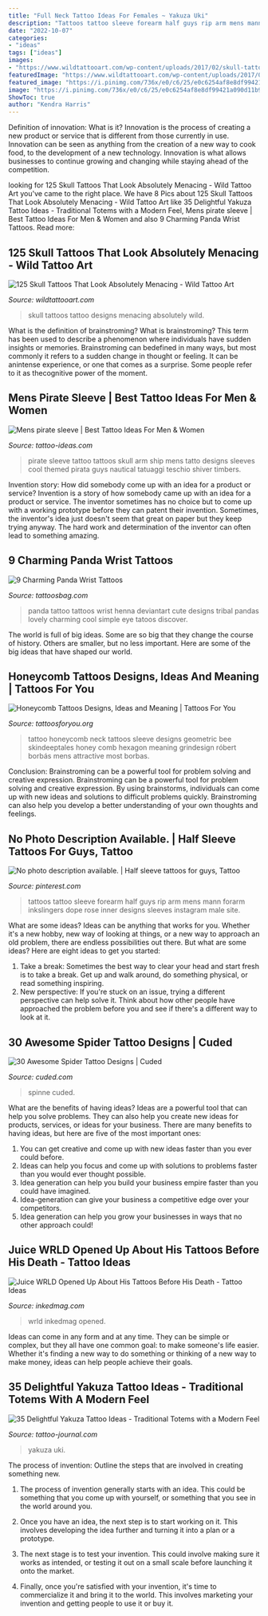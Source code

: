 ```yaml
---
title: "Full Neck Tattoo Ideas For Females ~ Yakuza Uki"
description: "Tattoos tattoo sleeve forearm half guys rip arm mens mann forarm inkslingers dope rose inner designs sleeves instagram male site"
date: "2022-10-07"
categories:
- "ideas"
tags: ["ideas"]
images:
- "https://www.wildtattooart.com/wp-content/uploads/2017/02/skull-tattoos-03021721.jpg"
featuredImage: "https://www.wildtattooart.com/wp-content/uploads/2017/02/skull-tattoos-03021721.jpg"
featured_image: "https://i.pinimg.com/736x/e0/c6/25/e0c6254af8e8df99421a090d11b91753.jpg"
image: "https://i.pinimg.com/736x/e0/c6/25/e0c6254af8e8df99421a090d11b91753.jpg"
ShowToc: true
author: "Kendra Harris"
---
```



Definition of innovation: What is it?
Innovation is the process of creating a new product or service that is different from those currently in use. Innovation can be seen as anything from the creation of a new way to cook food, to the development of a new technology. Innovation is what allows businesses to continue growing and changing while staying ahead of the competition.

	

		
looking for 125 Skull Tattoos That Look Absolutely Menacing - Wild Tattoo Art you've came to the right place. We have 8 Pics about 125 Skull Tattoos That Look Absolutely Menacing - Wild Tattoo Art like 35 Delightful Yakuza Tattoo Ideas - Traditional Totems with a Modern Feel, Mens pirate sleeve | Best Tattoo Ideas For Men &amp; Women and also 9 Charming Panda Wrist Tattoos. Read more:
		
    
## 125 Skull Tattoos That Look Absolutely Menacing - Wild Tattoo Art

<img loading=lazy src="https://www.wildtattooart.com/wp-content/uploads/2017/02/skull-tattoos-03021721.jpg" onerror="this.onerror=null;this.src='https://tse2.mm.bing.net/th?id=OIP.dIbHKXbnvEAyYS9zoVCx8QHaE7&amp;pid=15.1';" alt="125 Skull Tattoos That Look Absolutely Menacing - Wild Tattoo Art">

_Source: wildtattooart.com_

>skull tattoos tattoo designs menacing absolutely wild. 

	

What is the definition of brainstroming?
What is brainstroming? This term has been used to describe a phenomenon where individuals have sudden insights or memories. Brainstroming can bedefined in many ways, but most commonly it refers to a sudden change in thought or feeling. It can be anintense experience, or one that comes as a surprise. Some people refer to it as thecognitive power of the moment.

    
## Mens Pirate Sleeve | Best Tattoo Ideas For Men &amp; Women

<img loading=lazy src="https://tattoo-ideas.com/wp-content/uploads/2018/05/pirate-sleeve-tattoo-768x960.jpg" onerror="this.onerror=null;this.src='https://tse3.mm.bing.net/th?id=OIP.DY2Ib2FcaxYVcX5M9NLqJQHaJQ&amp;pid=15.1';" alt="Mens pirate sleeve | Best Tattoo Ideas For Men &amp; Women">

_Source: tattoo-ideas.com_

>pirate sleeve tattoo tattoos skull arm ship mens tatto designs sleeves cool themed pirata guys nautical tatuaggi teschio shiver timbers. 

	

Invention story: How did somebody come up with an idea for a product or service?
Invention is a story of how somebody came up with an idea for a product or service. The inventor sometimes has no choice but to come up with a working prototype before they can patent their invention. Sometimes, the inventor's idea just doesn't seem that great on paper but they keep trying anyway. The hard work and determination of the inventor can often lead to something amazing.

    
## 9 Charming Panda Wrist Tattoos

<img loading=lazy src="http://www.tattoosbag.com/wp-content/uploads/2016/09/Lovely-Panda-Tattoo-On-Wrist.jpg" onerror="this.onerror=null;this.src='https://tse1.mm.bing.net/th?id=OIP.ZvmpLE1UOc6fW17Mxip6AwHaJ4&amp;pid=15.1';" alt="9 Charming Panda Wrist Tattoos">

_Source: tattoosbag.com_

>panda tattoo tattoos wrist henna deviantart cute designs tribal pandas lovely charming cool simple eye tatoos discover. 

	

The world is full of big ideas. Some are so big that they change the course of history. Others are smaller, but no less important. Here are some of the big ideas that have shaped our world.

    
## Honeycomb Tattoos Designs, Ideas And Meaning | Tattoos For You

<img loading=lazy src="https://www.tattoosforyou.org/wp-content/uploads/2016/02/Honeycomb-Tattoo-Pictures.jpg" onerror="this.onerror=null;this.src='https://tse4.mm.bing.net/th?id=OIP.u0Gk9ObP-ujG6k5DLhsxdwHaFo&amp;pid=15.1';" alt="Honeycomb Tattoos Designs, Ideas and Meaning | Tattoos For You">

_Source: tattoosforyou.org_

>tattoo honeycomb neck tattoos sleeve designs geometric bee skindeeptales honey comb hexagon meaning grindesign róbert borbás mens attractive most borbas. 

	

Conclusion: Brainstroming can be a powerful tool for problem solving and creative expression.
Brainstroming can be a powerful tool for problem solving and creative expression. By using brainstorms, individuals can come up with new ideas and solutions to difficult problems quickly. Brainstroming can also help you develop a better understanding of your own thoughts and feelings.

    
## No Photo Description Available. | Half Sleeve Tattoos For Guys, Tattoo

<img loading=lazy src="https://i.pinimg.com/736x/e0/c6/25/e0c6254af8e8df99421a090d11b91753.jpg" onerror="this.onerror=null;this.src='https://tse3.mm.bing.net/th?id=OIP.6XPpKukgNkIBH4e3V87YVwHaJP&amp;pid=15.1';" alt="No photo description available. | Half sleeve tattoos for guys, Tattoo">

_Source: pinterest.com_

>tattoos tattoo sleeve forearm half guys rip arm mens mann forarm inkslingers dope rose inner designs sleeves instagram male site. 

	

What are some ideas?
Ideas can be anything that works for you. Whether it's a new hobby, new way of looking at things, or a new way to approach an old problem, there are endless possibilities out there. But what are some ideas? Here are eight ideas to get you started: 
1. Take a break: Sometimes the best way to clear your head and start fresh is to take a break. Get up and walk around, do something physical, or read something inspiring. 
2. New perspective: If you're stuck on an issue, trying a different perspective can help solve it. Think about how other people have approached the problem before you and see if there's a different way to look at it. 

    
## 30 Awesome Spider Tattoo Designs | Cuded

<img loading=lazy src="https://www.cuded.com/wp-content/uploads/2013/05/11-spinne.jpg" onerror="this.onerror=null;this.src='https://tse3.mm.bing.net/th?id=OIP.zRZM4SKFdBkys8iSHOmGpgHaJ4&amp;pid=15.1';" alt="30 Awesome Spider Tattoo Designs | Cuded">

_Source: cuded.com_

>spinne cuded. 

	

What are the benefits of having ideas?
Ideas are a powerful tool that can help you solve problems. They can also help you create new ideas for products, services, or ideas for your business. There are many benefits to having ideas, but here are five of the most important ones: 
1. You can get creative and come up with new ideas faster than you ever could before. 
2. Ideas can help you focus and come up with solutions to problems faster than you would ever thought possible. 
3. Idea generation can help you build your business empire faster than you could have imagined. 
4. Idea-generation can give your business a competitive edge over your competitors.
5. Idea generation can help you grow your businesses in ways that no other approach could!

    
## Juice WRLD Opened Up About His Tattoos Before His Death - Tattoo Ideas

<img loading=lazy src="https://www.inkedmag.com/.image/c_limit%2Ccs_srgb%2Cq_auto:good%2Cw_700/MTY4OTMwMTI1MDU4OTQyNjcy/screen-shot-2019-12-10-at-122206-pm.png" onerror="this.onerror=null;this.src='https://tse4.mm.bing.net/th?id=OIP.jQctVCf7GauiHQ-iAkzBvwAAAA&amp;pid=15.1';" alt="Juice WRLD Opened Up About His Tattoos Before His Death - Tattoo Ideas">

_Source: inkedmag.com_

>wrld inkedmag opened. 

	

Ideas can come in any form and at any time. They can be simple or complex, but they all have one common goal: to make someone's life easier. Whether it's finding a new way to do something or thinking of a new way to make money, ideas can help people achieve their goals.

    
## 35 Delightful Yakuza Tattoo Ideas - Traditional Totems With A Modern Feel

<img loading=lazy src="https://tattoo-journal.com/wp-content/uploads/2016/09/Yakuza-Tattoo_-1.jpg" onerror="this.onerror=null;this.src='https://tse2.mm.bing.net/th?id=OIP.JSw4HruGF7rJCt8r50bQVwHaJQ&amp;pid=15.1';" alt="35 Delightful Yakuza Tattoo Ideas - Traditional Totems with a Modern Feel">

_Source: tattoo-journal.com_

>yakuza uki. 

	

The process of invention: Outline the steps that are involved in creating something new.
1. The process of invention generally starts with an idea. This could be something that you come up with yourself, or something that you see in the world around you.
2. Once you have an idea, the next step is to start working on it. This involves developing the idea further and turning it into a plan or a prototype.

3. The next stage is to test your invention. This could involve making sure it works as intended, or testing it out on a small scale before launching it onto the market.

4. Finally, once you're satisfied with your invention, it's time to commercialize it and bring it to the world. This involves marketing your invention and getting people to use it or buy it.

